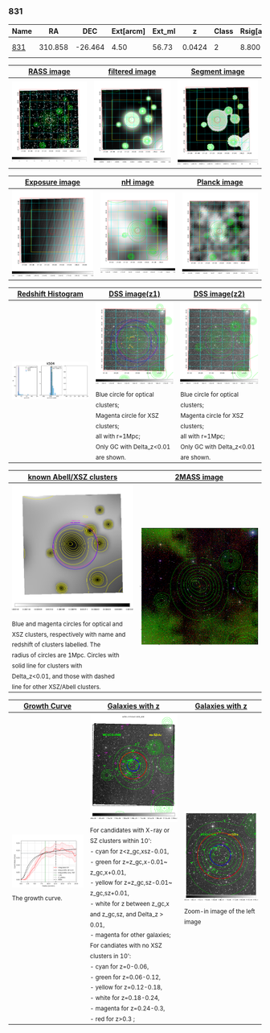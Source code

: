 <div STYLE="page-break-after: always;"></div>

### 831

|Name          |RA          |DEC      | Ext[arcm] | Ext_ml | z    | Class| Rsig[arcmin] | CRsig[c/s] | CR500[c/s] | R500[Mpc] |L500[erg/s]|F500[erg/s/cm^2]| M500[Msun]|Tx[keV]|beta|GC(XSZ,Delta_z<0.01)| GC(OPT,Delta_z<0.01)|GC|alias|
|--------------|------------|------------|---|---|-----------|--------|------|------|----|----|----|----|----|----|----|----|----|----|---|
|[831](script/831.md)     | 310.858       | -26.464       | 4.50    | 56.73   | 0.0424 | 2   | 8.800 |0.181 |0.195 |0.634 |1.279e+43 |3.042e-12 |7.541e+13 |1.823 |1.575 |Tar, |A, |Tar, A, |k504|

|[RASS image](../image/831/831_img.pdf)|[filtered image](../image/831/831_fil.pdf)|[Segment image](../image/831/831_seg.pdf)|
|-------------------|--------------------|-------------------|
| <img src="../image/831/831_img.png" width="300">  | <img src="../image/831/831_fil.png" width="300">   | <img src="../image/831/831_seg.png" width="300">  |

|[Exposure image](../image/831/831_mex.pdf)| [nH image](../image/831/831_nh.pdf)| [Planck image](../image/831/831_p.pdf)|
|-------------------|--------------------|-------------------|
|<img src="../image/831/831_mex.png" width="300">   | <img src="../image/831/831_nh.png" width="300">    | <img src="../image/831/831_p.png" width="300"> |

|[Redshift Histogram](../image/831/831_zg.pdf) | [DSS image(z1)](../image/831/831_dss_z1.pdf)      |  [DSS image(z2)](../image/831/831_dss_z2.pdf)    |
|-------------------|--------------------|-------------------|
|<img src="../image/831/831_zg.png" width="300"> |<img src="../image/831/831_dss_z1.png" width="300"> <sub><br>Blue circle for optical clusters; <br>Magenta circle for XSZ clusters; <br>all with r=1Mpc; <br>Only GC with Delta_z<0.01 are shown. </sub>| <img src="../image/831/831_dss_z2.png" width="300"><sub><br>Blue circle for optical clusters; <br>Magenta circle for XSZ clusters; <br>all with r=1Mpc; <br>Only GC with Delta_z<0.01 are shown. </sub> |

|[known Abell/XSZ clusters](../image/831/831_m.pdf) | [2MASS image](../image/831/831_2mass.pdf)      |
|-------------------|-------------------|
|<img src=../image/831/831_m.png width="300"> <sub><br>Blue and magenta circles for optical and <br>XSZ clusters, respectively with name and <br>redshift of clusters labelled. The <br>radius of circles are 1Mpc. Circles with <br>solid line for clusters with <br>Delta_z<0.01, and those with dashed <br>line for other XSZ/Abell clusters.        </sub>|<img src="../image/831/831_2mass.png" width="300">  |

|[Growth Curve](../image/831/831_gca_all.png) |[Galaxies with z](../image/831/831_opt_ned.pdf) |[Galaxies with z](../image/831/831_opt_ned_zoom.pdf) |
|-------------------|-------------------|-------------------|
| <img src="../image/831/831_gca_all.png" width="300"> <sub><br>The growth curve.</sub>| <img src=../image/831/831_opt_ned.png width="300"> <br><sub> For candidates with X-ray or SZ clusters within 10': <br> - cyan for z<z_gc,xsz-0.01, <br> - green for z=z_gc,x-0.01~ z_gc,x+0.01, <br> - yellow for z=z_gc,sz-0.01~ z_gc,sz+0.01, <br> - white for z between z_gc,x and z_gc,sz, and Delta_z > 0.01, <br> - magenta for other galaxies; <br>For candiates with no XSZ clusters in 10': <br> - cyan for z=0-0.06, <br> - green for z=0.06-0.12, <br> - yellow for z=0.12-0.18, <br> - white for z=0.18-0.24, <br> - magenta for z=0.24-0.3, <br> - red for z>0.3 ;  </sub>|<img src=../image/831/831_opt_ned_zoom.png width="300">  <br><sub> Zoom-in image of the left image</sub>|




